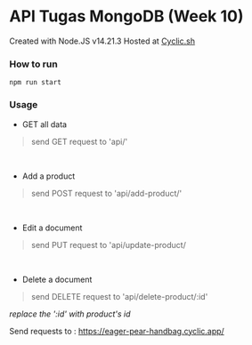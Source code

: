 # API Tugas MongoDB (Week 10)

Created with Node.JS v14.21.3
Hosted at [Cyclic.sh](https://app.cyclic.sh/)

### How to run

    npm run start

### Usage

 - GET all data
> send GET request to 'api/'

<br>

- Add a product
> send POST request to 'api/add-product/'


<br>

 - Edit a document
>  send PUT request to 'api/update-product/

<br>

- Delete a document
> send DELETE request to 'api/delete-product/:id'

*replace the ':id' with product's id*

Send requests to : https://eager-pear-handbag.cyclic.app/



